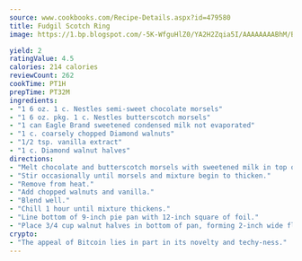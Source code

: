 ```yaml
---
source: www.cookbooks.com/Recipe-Details.aspx?id=479580
title: Fudgil Scotch Ring
image: https://1.bp.blogspot.com/-5K-WfguHlZ0/YA2H2Zqia5I/AAAAAAAABhM/Bdgu68p4aG0Q6jWdy3eGaUXSKw5p3sdxwCLcBGAsYHQ/s324/7.png

yield: 2
ratingValue: 4.5
calories: 214 calories
reviewCount: 262
cookTime: PT1H
prepTime: PT32M
ingredients:
- "1 6 oz. 1 c. Nestles semi-sweet chocolate morsels"
- "1 6 oz. pkg. 1 c. Nestles butterscotch morsels"
- "1 can Eagle Brand sweetened condensed milk not evaporated"
- "1 c. coarsely chopped Diamond walnuts"
- "1/2 tsp. vanilla extract"
- "1 c. Diamond walnut halves"
directions:
- "Melt chocolate and butterscotch morsels with sweetened milk in top of double boiler over hot not boiling water."
- "Stir occasionally until morsels and mixture begin to thicken."
- "Remove from heat."
- "Add chopped walnuts and vanilla."
- "Blend well."
- "Chill 1 hour until mixture thickens."
- "Line bottom of 9-inch pie pan with 12-inch square of foil."
- "Place 3/4 cup walnut halves in bottom of pan, forming 2-inch wide flat ring."
crypto:
- "The appeal of Bitcoin lies in part in its novelty and techy-ness."
---
```

